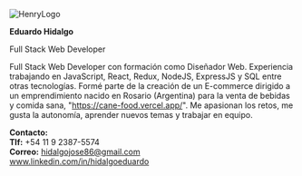 

![HenryLogo](https://firebasestorage.googleapis.com/v0/b/hidalgo-83f55.appspot.com/o/GitHub.png?alt=media&token=b98a4954-6961-4876-add0-7d32e59cde6d)


<b>Eduardo Hidalgo</b>

Full Stack Web Developer




Full Stack Web Developer con formación como Diseñador Web. Experiencia trabajando en JavaScript, React, Redux, NodeJS, ExpressJS y SQL entre otras tecnologías. Formé parte de la creación de un E-commerce dirigido a un emprendimiento nacido en Rosario (Argentina) para la venta de bebidas y comida sana, "https://cane-food.vercel.app/". Me apasionan los retos, me gusta la autonomía, aprender nuevos temas y trabajar en equipo.

<b>Contacto:</b> </br>
<b>Tlf:</b> +54 11 9 2387-5574 </br>
<b>Correo:</b> hidalgojose86@gmail.com </br>
www.linkedin.com/in/hidalgoeduardo

